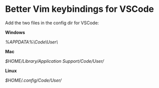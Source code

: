 # Better Vim keybindings for VSCode

Add the two files in the config dir for VSCode:

**Windows** 

*%APPDATA%\Code\User\\*

**Mac**

*$HOME/Library/Application Support/Code/User/*

**Linux**

*$HOME/.config/Code/User/*
